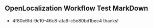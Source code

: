 ## OpenLocalization Workflow Test MarkDown
* 4f80e6fd-9c10-46c8-afa9-c5e80bd1bec4 thanks!

<!--HONumber=Aug16_HO1-->


